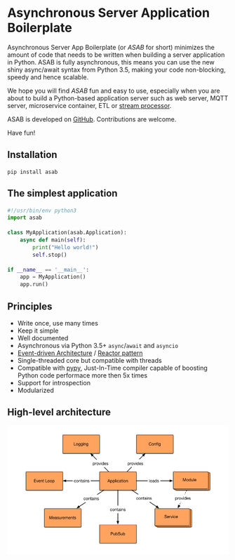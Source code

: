 # Asynchronous Server Application Boilerplate

Asynchronous Server App Boilerplate (or _ASAB_ for short) minimizes the amount of code that needs to be written when building a server application in Python.
ASAB is fully asynchronous, this means you can use the new shiny async/await syntax from Python 3.5, making your code non-blocking, speedy and hence scalable.

We hope you will find _ASAB_ fun and easy to use, especially when you are about to build a Python-based application server such as web server, MQTT server, microservice container, ETL or [stream processor](https://github.com/TeskaLabs/bspump).

ASAB is developed on [GitHub](https://github.com/TeskaLabs/asab).
Contributions are welcome.

Have fun!

## Installation

	pip install asab

## The simplest application

```python
#!/usr/bin/env python3
import asab
	
class MyApplication(asab.Application):
    async def main(self):
        print("Hello world!")
        self.stop()
	
if __name__ == '__main__':
    app = MyApplication()
    app.run()
```


## Principles

 * Write once, use many times
 * Keep it simple
 * Well documented
 * Asynchronous via Python 3.5+ `async`/`await` and `asyncio`
 * [Event-driven Architecture](https://en.wikipedia.org/wiki/Event-driven_architecture) / [Reactor pattern](https://en.wikipedia.org/wiki/Reactor_pattern)
 * Single-threaded core but compatible with threads
 * Compatible with [pypy](http://pypy.org), Just-In-Time compiler capable of boosting Python code performace more then 5x times
 * Support for introspection
 * Modularized


## High-level architecture

![Schema of ASAB high-level achitecture](./doc/_static/asab-architecture.png)
